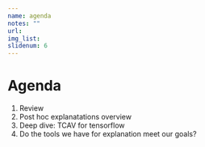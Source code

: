 ```yaml
---
name: agenda
notes: ""
url: 
img_list: 
slidenum: 6
---
```



# Agenda

1. Review
1. Post hoc explanatations overview
1. Deep dive: TCAV for tensorflow
1. Do the tools we have for explanation meet our goals?
<!-- 1. trolley problems of explanation -->

